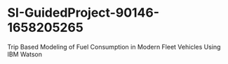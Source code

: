 # SI-GuidedProject-90146-1658205265
Trip Based Modeling of Fuel Consumption in Modern Fleet Vehicles Using IBM Watson
